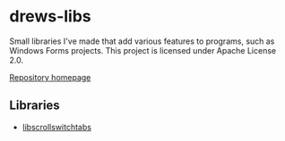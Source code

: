 # drews-libs
 Small libraries I've made that add various features to programs, such as Windows Forms projects. This project is licensed under Apache License 2.0.

[Repository homepage](https://github.com/drewnaylor/drews-libs)

## Libraries

- [libscrollswitchtabs](/docs/libscrollswitchtabs-how-to-use.md)